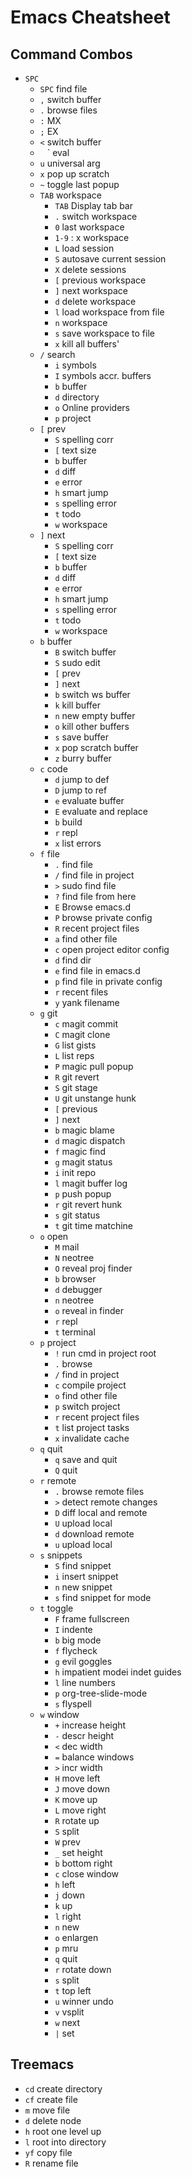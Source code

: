 # Emacs Cheatsheet

## Command Combos

- `SPC`
  - `SPC` find file
  - `,` switch buffer
  - `.` browse files
  - `:` MX
  - `;` EX
  - `<` switch buffer
  - ` ` ` eval
  - `u` universal arg
  - `x` pop up scratch
  - `~` toggle last popup
  - `TAB` workspace
    - `TAB` Display tab bar
    - `.` switch workspace
    - `0` last workspace
    - `1-9` : x workspace
    - `L` load session
    - `S` autosave current session
    - `X` delete sessions
    - `[` previous workspace
    - `]` next workspace
    - `d` delete workspace
    - `l` load workspace from file
    - `n` workspace
    - `s` save workspace to file
    - `x` kill all buffers'
  - `/` search
    - `i` symbols
    - `I` symbols accr. buffers
    - `b` buffer
    - `d` directory
    - `o` Online providers
    - `p` project
  - `[` prev
    - `S` spelling corr
    - `[` text size
    - `b` buffer
    - `d` diff
    - `e` error
    - `h` smart jump
    - `s` spelling error
    - `t` todo
    - `w` workspace
  - `]` next
    - `S` spelling corr
    - `[` text size
    - `b` buffer
    - `d` diff
    - `e` error
    - `h` smart jump
    - `s` spelling error
    - `t` todo
    - `w` workspace
  - `b` buffer
    - `B` switch buffer
    - `S` sudo edit
    - `[` prev
    - `]` next
    - `b` switch ws buffer
    - `k` kill buffer
    - `n` new empty buffer
    - `o` kill other buffers
    - `s` save buffer
    - `x` pop scratch buffer
    - `z` burry buffer
  - `c` code
    - `d` jump to def
    - `D` jump to ref
    - `e` evaluate buffer
    - `E` evaluate and replace
    - `b` build
    - `r` repl
    - `x` list errors
  - `f` file
    - `.` find file
    - `/` find file in project
    - `>` sudo find file
    - `?` find file from here
    - `E` Browse emacs.d
    - `P` browse private config
    - `R` recent project files
    - `a` find other file
    - `c` open project editor config
    - `d` find dir
    - `e` find file in emacs.d
    - `p` find file in private config
    - `r` recent files
    - `y` yank filename
  - `g` git
    - `c` magit commit
    - `C` magit clone
    - `G` list gists
    - `L` list reps
    - `P` magic pull popup
    - `R` git revert
    - `S` git stage
    - `U` git unstange hunk
    - `[` previous
    - `]` next
    - `b` magic blame
    - `d` magic dispatch
    - `f` magic find
    - `g` magit status
    - `i` init repo
    - `l` magit buffer log
    - `p` push popup
    - `r` git revert hunk
    - `s` git status
    - `t` git time matchine
  - `o` open
    - `M` mail
    - `N` neotree
    - `O` reveal proj finder
    - `b` browser
    - `d` debugger
    - `n` neotree
    - `o` reveal in finder
    - `r` repl
    - `t` terminal
  - `p` project
    - `!` run cmd in project root
    - `.` browse
    - `/` find in project
    - `c` compile project
    - `o` find other file
    - `p` switch project
    - `r` recent project files
    - `t` list project tasks
    - `x` invalidate cache
  - `q` quit
    - `q` save and quit
    - `Q` quit
  - `r` remote
    - `.` browse remote files
    - `>` detect remote changes
    - `D` diff local and remote
    - `U` upload local
    - `d` download remote
    - `u` upload local
  - `s` snippets
    - `S` find snippet
    - `i` insert snippet
    - `n` new snippet
    - `s` find snippet for mode
  - `t` toggle
    - `F` frame fullscreen
    - `I` indente
    - `b` big mode
    - `f` flycheck
    - `g` evil goggles
    - `h` impatient modei indet guides
    - `l` line numbers
    - `p` org-tree-slide-mode
    - `s` flyspell
  - `w` window
    - `+` increase height
    - `-` descr height
    - `<` dec width
    - `=` balance windows
    - `>` incr width
    - `H` move left
    - `J` move down
    - `K` move up
    - `L` move right
    - `R` rotate up
    - `S` split
    - `W` prev
    - `_` set height
    - `b` bottom right
    - `c` close window
    - `h` left
    - `j` down
    - `k` up
    - `l` right
    - `n` new
    - `o` enlargen
    - `p` mru
    - `q` quit
    - `r` rotate down
    - `s` split
    - `t` top left
    - `u` winner undo
    - `v` vsplit
    - `w` next
    - `|` set

## Treemacs

- `cd` create directory
- `cf` create file
- `m` move file
- `d` delete node
- `h` root one level up
- `l` root into directory
- `yf` copy file
- `R` rename file
